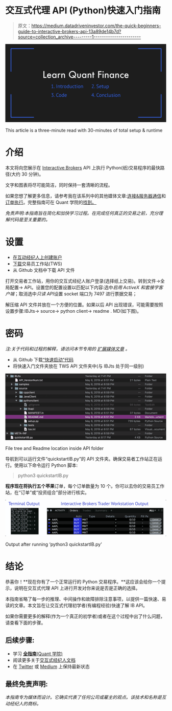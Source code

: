 # 交互式代理 API (Python)快速入门指南

> 原文：<https://medium.datadriveninvestor.com/the-quick-beginners-guide-to-interactive-brokers-api-13a89de14b7d?source=collection_archive---------1----------------------->

![](img/a348a329201a2597deb83f08da62bf5c.png)

This article is a three-minute read with 30-minutes of total setup & runtime

# 介绍

本文将向您展示在 [Interactive Brokers](https://www1.interactivebrokers.com/en/home.php) API 上执行 Python(纸)交易程序的最快路径(大约 30 分钟)。

文字和图表将尽可能简洁，同时保持一套清晰的流程。

如果您想了解更多信息，请参考我在该系列中的其他媒体文章:[连接&服务器通信](https://medium.com/swlh/structure-and-communicating-with-interactive-brokers-api-python-78ed9dcaccd7)和[订单执行](https://levelup.gitconnected.com/executing-orders-on-interactive-brokers-api-how-to-guide-b8fb6059a0f0)。完整指南可在 Quant 学院的[找到。](http://thequantacademy.com?utm_source=Medium&utm_medium=writing&utm_campaign=quick_guide)

*免责声明:本指南旨在简化和加快学习过程。在完成任何真正的交易之前，充分理解代码是至关重要的。*

# 设置

*   [在互动经纪人上创建账户](https://www1.interactivebrokers.com/en/index.php?f=4695)
*   [下载](https://www1.interactivebrokers.com/en/index.php?f=16040)交易员工作站(TWS)
*   从 Github 文档中下载 API 文件

打开交易者工作站，用你的交互式经纪人账户登录(选择纸上交易)。转到文件->全局配置-> API。设置您的配置设置以匹配以下内容:选中*启用 ActiveX 和套接字客户端*；取消选中*只读 API*设置 socket 端口为 7497 进行票据交易；

解压缩 API 文件并放在一个方便的位置。如果以后 API 出现错误，可能需要按照设置步骤:IBJts-> source-> python client-> readme . MD(如下图)。

# 密码

*注:关于代码和过程的解释，请访问本节专用的* [*扩展媒体文章*](https://medium.com/swlh/structure-and-communicating-with-interactive-brokers-api-python-78ed9dcaccd7) *。*

*   从 Github 下载[“快速启动”代码](https://github.com/corbinbalzan/IBAPICode)
*   将快速入门文件夹放在 TWS API 文件夹中(与 IBJts 处于同一级别)

![](img/d34788e7c21de7d3cc99ed28ad77cad3.png)

File tree and Readme location inside API folder

导航到可以运行文件“quickstartIB.py”的 API 文件夹。确保交易者工作站正在运行。使用以下命令运行 Python 脚本:

> python3 quickstartIB.py

**程序现在将执行五个苹果**订单，每个订单数量为 10 个。你可以去你的交易员工作站，在“订单”或“投资组合”部分进行核实。

![](img/99fa11b5577bea004f634d0083db5522.png)

Output after running ‘python3 quickstartIB.py’

# 结论

恭喜你！**现在你有了一个正常运行的 Python 交易程序。**这应该会给你一个提示，说明在交互式代理 API 上进行开发对你来说是否是正确的选择。

本指南省略了每一步的推理、中间操作和故障排除注意事项，以提供一篇快速、易读的文章。本文旨在让交互式代理初学者(有编程经验)快速了解 IB API。

如果你需要更多的解释(作为一个真正的初学者)或者在这个过程中出了什么问题，请查看下面的步骤。

## 后续步骤:

*   学习 [**全指南**(Quant 学院)](http://thequantacademy.com?utm_source=Medium&utm_medium=writing&utm_campaign=quick_guide)
*   阅读更多关于[交互式经纪人文档](http://interactivebrokers.github.io/tws-api/)
*   在 [Twitter](https://twitter.com/TheQuantAcademy) 或 [Medium](https://medium.com/@corbinbalzan) 上保持最新状态

## 最终免责声明:

*本指南专为媒体而设计。它确实代表了任何公司或雇主的观点。该技术和名称是互动经纪人的商标。*